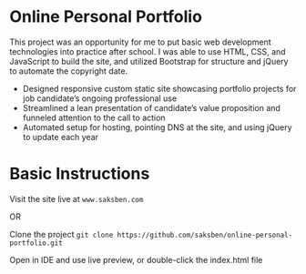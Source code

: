 # Online Personal Portfolio
This project was an opportunity for me to put basic web development technologies into practice after school. I was able to use HTML, CSS, and JavaScript to build the site, and utilized Bootstrap for structure and jQuery to automate the copyright date.

- Designed responsive custom static site showcasing portfolio projects for job candidate’s ongoing professional use
- Streamlined a lean presentation of candidate’s value proposition and funneled attention to the call to action
- Automated setup for hosting, pointing DNS at the site, and using jQuery to update each year

# Basic Instructions
Visit the site live at `www.saksben.com`

OR

Clone the project `git clone https://github.com/saksben/online-personal-portfolio.git`

Open in IDE and use live preview, or double-click the index.html file
